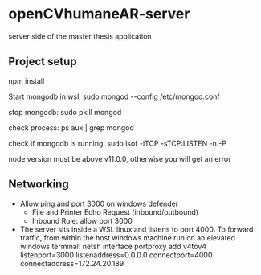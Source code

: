 # openCVhumaneAR-server
 server side of the master thesis application

## Project setup
npm install

Start mongodb in wsl:
sudo mongod --config /etc/mongod.conf

stop mongodb:
sudo pkill mongod

check process:
ps aux | grep mongod

check if mongodb is running:
sudo lsof -iTCP -sTCP:LISTEN -n -P

node version must be above  v11.0.0, otherwise you will get an error

## Networking
- Allow ping and port 3000 on windows defender
    - File and Printer Echo Request (inbound/outbound)
    - Inbound Rule: allow port 3000
- The server sits inside a WSL linux and listens to port 4000. To forward traffic, from within the host windows machine run on an elevated windows terminal:
netsh interface portproxy add v4tov4 listenport=3000 listenaddress=0.0.0.0 connectport=4000 connectaddress=172.24.20.189    